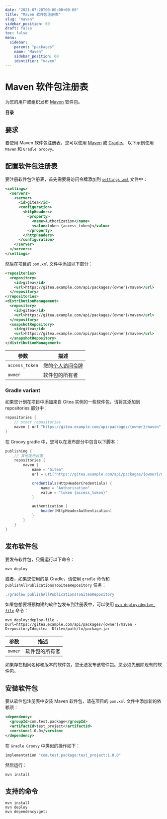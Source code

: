 ```yaml
---
date: "2021-07-20T00:00:00+00:00"
title: "Maven 软件包注册表"
slug: "maven"
sidebar_position: 60
draft: false
toc: false
menu:
  sidebar:
    parent: "packages"
    name: "Maven"
    sidebar_position: 60
    identifier: "maven"
---
```


# Maven 软件包注册表

为您的用户或组织发布 [Maven](https://maven.apache.org) 软件包。

**目录**

## 要求

要使用 Maven 软件包注册表，您可以使用 [Maven](https://maven.apache.org/install.html) 或 [Gradle](https://gradle.org/install/)。
以下示例使用 `Maven` 和 `Gradle Groovy`。

## 配置软件包注册表

要注册软件包注册表，首先需要将访问令牌添加到 [`settings.xml`](https://maven.apache.org/settings.html) 文件中：

```xml
<settings>
  <servers>
    <server>
      <id>gitea</id>
      <configuration>
        <httpHeaders>
          <property>
            <name>Authorization</name>
            <value>token {access_token}</value>
          </property>
        </httpHeaders>
      </configuration>
    </server>
  </servers>
</settings>
```

然后在项目的 `pom.xml` 文件中添加以下部分：

```xml
<repositories>
  <repository>
    <id>gitea</id>
    <url>https://gitea.example.com/api/packages/{owner}/maven</url>
  </repository>
</repositories>
<distributionManagement>
  <repository>
    <id>gitea</id>
    <url>https://gitea.example.com/api/packages/{owner}/maven</url>
  </repository>
  <snapshotRepository>
    <id>gitea</id>
    <url>https://gitea.example.com/api/packages/{owner}/maven</url>
  </snapshotRepository>
</distributionManagement>
```

| 参数           | 描述                                                                                  |
| -------------- | ------------------------------------------------------------------------------------- |
| `access_token` | 您的[个人访问令牌](development/api-usage.md#通过-api-认证) |
| `owner`        | 软件包的所有者                                                                        |

### Gradle variant

如果您计划在项目中添加来自 Gitea 实例的一些软件包，请将其添加到 repositories 部分中：

```groovy
repositories {
    // other repositories
    maven { url "https://gitea.example.com/api/packages/{owner}/maven" }
}
```

在 Groovy gradle 中，您可以在发布部分中包含以下脚本：

```groovy
publishing {
    // 其他发布设置
    repositories {
        maven {
            name = "Gitea"
            url = uri("https://gitea.example.com/api/packages/{owner}/maven")

            credentials(HttpHeaderCredentials) {
                name = "Authorization"
                value = "token {access_token}"
            }

            authentication {
                header(HttpHeaderAuthentication)
            }
        }
    }
}
```

## 发布软件包

要发布软件包，只需运行以下命令：

```shell
mvn deploy
```

或者，如果您使用的是 Gradle，请使用 `gradle` 命令和 `publishAllPublicationsToGiteaRepository` 任务：

```groovy
./gradlew publishAllPublicationsToGiteaRepository
```

如果您想要将预构建的软件包发布到注册表中，可以使用 [`mvn deploy:deploy-file`](https://maven.apache.org/plugins/maven-deploy-plugin/deploy-file-mojo.html) 命令：

```shell
mvn deploy:deploy-file -Durl=https://gitea.example.com/api/packages/{owner}/maven -DrepositoryId=gitea -Dfile=/path/to/package.jar
```

| 参数    | 描述           |
| ------- | -------------- |
| `owner` | 软件包的所有者 |

如果存在相同名称和版本的软件包，您无法发布该软件包。您必须先删除现有的软件包。

## 安装软件包

要从软件包注册表中安装 Maven 软件包，请在项目的 `pom.xml` 文件中添加新的依赖项：

```xml
<dependency>
  <groupId>com.test.package</groupId>
  <artifactId>test_project</artifactId>
  <version>1.0.0</version>
</dependency>
```

在 `Gradle Groovy` 中类似的操作如下：

```groovy
implementation "com.test.package:test_project:1.0.0"
```

然后运行：

```shell
mvn install
```

## 支持的命令

```
mvn install
mvn deploy
mvn dependency:get:
```
